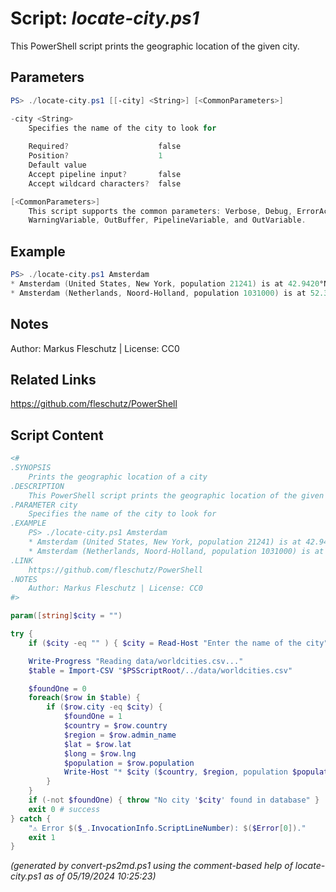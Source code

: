 Script: *locate-city.ps1*
========================

This PowerShell script prints the geographic location of the given city.

Parameters
----------
```powershell
PS> ./locate-city.ps1 [[-city] <String>] [<CommonParameters>]

-city <String>
    Specifies the name of the city to look for
    
    Required?                    false
    Position?                    1
    Default value                
    Accept pipeline input?       false
    Accept wildcard characters?  false

[<CommonParameters>]
    This script supports the common parameters: Verbose, Debug, ErrorAction, ErrorVariable, WarningAction, 
    WarningVariable, OutBuffer, PipelineVariable, and OutVariable.
```

Example
-------
```powershell
PS> ./locate-city.ps1 Amsterdam
* Amsterdam (United States, New York, population 21241) is at 42.9420°N, -74.1907°W
* Amsterdam (Netherlands, Noord-Holland, population 1031000) is at 52.3500°N, 4.9166°W

```

Notes
-----
Author: Markus Fleschutz | License: CC0

Related Links
-------------
https://github.com/fleschutz/PowerShell

Script Content
--------------
```powershell
<#
.SYNOPSIS
	Prints the geographic location of a city
.DESCRIPTION
	This PowerShell script prints the geographic location of the given city.
.PARAMETER city
	Specifies the name of the city to look for
.EXAMPLE
	PS> ./locate-city.ps1 Amsterdam
	* Amsterdam (United States, New York, population 21241) is at 42.9420°N, -74.1907°W
	* Amsterdam (Netherlands, Noord-Holland, population 1031000) is at 52.3500°N, 4.9166°W
.LINK
	https://github.com/fleschutz/PowerShell
.NOTES
	Author: Markus Fleschutz | License: CC0
#>

param([string]$city = "")

try {
	if ($city -eq "" ) { $city = Read-Host "Enter the name of the city" }

	Write-Progress "Reading data/worldcities.csv..."
	$table = Import-CSV "$PSScriptRoot/../data/worldcities.csv"

	$foundOne = 0
	foreach($row in $table) {
		if ($row.city -eq $city) {
			$foundOne = 1
			$country = $row.country
			$region = $row.admin_name
			$lat = $row.lat
			$long = $row.lng
			$population = $row.population
			Write-Host "* $city ($country, $region, population $population) is at $lat°N, $long°W"
		}
	}
	if (-not $foundOne) { throw "No city '$city' found in database" }
	exit 0 # success
} catch {
	"⚠️ Error $($_.InvocationInfo.ScriptLineNumber): $($Error[0])."
	exit 1
}
```

*(generated by convert-ps2md.ps1 using the comment-based help of locate-city.ps1 as of 05/19/2024 10:25:23)*

